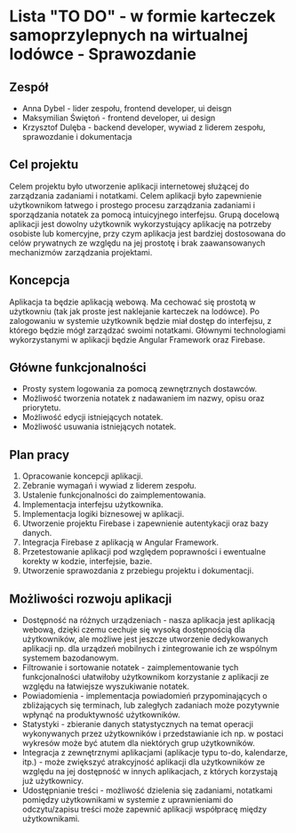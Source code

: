 # Lista "TO DO" - w formie karteczek samoprzylepnych na wirtualnej lodówce - Sprawozdanie

## Zespół
- Anna Dybel - lider zespołu, frontend developer, ui deisgn
- Maksymilian Świętoń - frontend developer, ui design
- Krzysztof Dulęba - backend developer, wywiad z liderem zespołu, sprawozdanie i dokumentacja

## Cel projektu
Celem projektu było utworzenie aplikacji internetowej służącej do zarządzania zadaniami i notatkami. Celem aplikacji było zapewnienie użytkownikom łatwego i prostego procesu zarządzania zadaniami i sporządzania notatek za pomocą intuicyjnego interfejsu. Grupą docelową aplikacji jest dowolny użytkownik wykorzystujący aplikację na potrzeby osobiste lub komercyjne, przy czym aplikacja jest bardziej dostosowana do celów prywatnych ze względu na jej prostotę i brak zaawansowanych mechanizmów zarządzania projektami.

## Koncepcja
Aplikacja ta będzie aplikacją webową. Ma cechować się prostotą w użytkowniu (tak jak proste jest naklejanie karteczek na lodówce). Po zalogowaniu w systemie użytkownik będzie miał dostęp do interfejsu, z którego będzie mógł zarządzać swoimi notatkami. Głównymi technologiami wykorzystanymi w aplikacji będzie Angular Framework oraz Firebase.

## Główne funkcjonalności
- Prosty system logowania za pomocą zewnętrznych dostawców.
- Możliwość tworzenia notatek z nadawaniem im nazwy, opisu oraz priorytetu.
- Możliwość edycji istniejących notatek.
- Możliwość usuwania istniejących notatek.

## Plan pracy
1. Opracowanie koncepcji aplikacji.
2. Zebranie wymagań i wywiad z liderem zespołu.
3. Ustalenie funkcjonalności do zaimplementowania.
4. Implementacja interfejsu użytkownika.
5. Implementacja logiki biznesowej w aplikacji.
6. Utworzenie projektu Firebase i zapewnienie autentykacji oraz bazy danych.
7. Integracja Firebase z aplikacją w Angular Framework.
8. Przetestowanie aplikacji pod względem poprawności i ewentualne korekty w kodzie, interfejsie, bazie.
9. Utworzenie sprawozdania z przebiegu projektu i dokumentacji.

## Możliwości rozwoju aplikacji
- Dostępność na różnych urządzeniach - nasza aplikacja jest aplikacją webową, dzięki czemu cechuje się wysoką dostępnością dla użytkowników, ale możliwe jest jeszcze utworzenie dedykowanych aplikacji np. dla urządzeń mobilnych i zintegrowanie ich ze wspólnym systemem bazodanowym.
- Filtrowanie i sortowanie notatek - zaimplementowanie tych funkcjonalności ułatwiłoby użytkownikom korzystanie z aplikacji ze względu na łatwiejsze wyszukiwanie notatek.
- Powiadomienia - implementacja powiadomień przypominających o zbliżających się terminach, lub zaległych zadaniach może pozytywnie wpłynąć na produktywność użytkowników.
- Statystyki - zbieranie danych statystycznych na temat operacji wykonywanych przez użytkowników i przedstawianie ich np. w postaci wykresów może być atutem dla niektórych grup użytkowników.
- Integracja z zewnętrznymi aplikacjami (aplikacje typu to-do, kalendarze, itp.) - może zwiększyć atrakcyjność aplikacji dla użytkowników ze względu na jej dostępność w innych aplikacjach, z których korzystają już użytkownicy.
- Udostępnianie treści - możliwość dzielenia się zadaniami, notatkami pomiędzy użytkownikami w systemie z uprawnieniami do odczytu/zapisu treści może zapewnić aplikacji współpracę między użytkownikami.